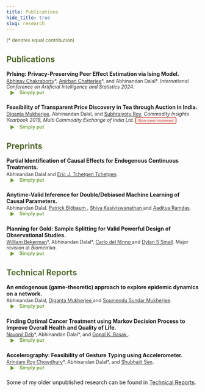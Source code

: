 ```yaml
---
title: Publications
hide_title: true
slug: research
---
```


<!-- # Conference Publications
 
<span style="font-size: 0.9em; font-weight: bold;">*[_PrIsing: Privacy-Preserving Peer Effect Estimation via Ising Model._](https://proceedings.mlr.press/v238/chakraborty24a.html)* [<i class="fa-solid fa-book"></i>](https://proceedings.mlr.press/v238/chakraborty24a.html) &nbsp; [<i class="ai ai-arxiv ai"></i>](https://arxiv.org/abs/2401.16596) &nbsp; [<i class="fab fa-github"></i>](https://github.com/anirbanc96/PrIsing)</span>     
<span style="font-size: 0.8em;">[Abhinav Chakraborty](https://abhinavc3.github.io/), Anirban Chatterjee, [Abhinandan Dalal](https://statistics.wharton.upenn.edu/profile/abdalal/). *International Conference on Artificial Intelligence and Statistics 2024*.</span>
 
<style>
  .content-container {
    display: flex;
    align-items: flex-start;
  }
  .text-container {
    flex-grow: 1;
  }

  .side-image {
    margin-top: 5px;
    margin-left: 30px; /* Adjust the space between the image and the text */
    max-width: 40%; /* Adjust the width of the image */
    border-radius: 2%; /* Make the image circular */
    overflow: hidden; /* Hide anything outside of the circle */
  }

  /* Responsive design for smaller screens */
  @media (max-width: 768px) {
    .side-image {
      max-width: 100%;
      margin-left: 0;
      margin-bottom: 20px;
    }

    .content-container {
      flex-direction: column;
    }
  }
</style>

# New aspects # 
-->

<!-- Icons: Academicons (scholarly) + Font Awesome (GitHub only) -->
<link rel="stylesheet" href="https://cdn.jsdelivr.net/gh/jpswalsh/academicons@1/css/academicons.min.css">
<link rel="stylesheet" href="https://cdnjs.cloudflare.com/ajax/libs/font-awesome/6.5.0/css/all.min.css"/>

<style>
  .pub { margin: .9rem 0 1.4rem; }
  .pub .title { font-weight: 600; font-size: 1em; }
  .pub .meta { font-size: .9em; opacity: .9; margin-top: .15rem; }

  :root {
         --olive-color: rgb(102, 153, 51); /* Define a CSS variable for the olive color */
     }
  .olive-word {
     color: var(--olive-color);
   }

  .badge {
  display: inline-block;
  font-size: 0.8em;
  font-weight: 400;                 /* normal, not bold */
  color: #c0392b;                   /* deep red for text */
  background-color: rgba(192, 57, 43, 0.1); /* faint reddish background */
  padding: 0.15em 0.6em;
  border: 2px solid #c0392b;        /* solid fat red border */
  border-radius: 0.5em;             /* rounded rectangle */
  vertical-align: middle;
  }

 
/*   details.simple { margin: .3rem 0 0 .1rem; }
  details.simple > summary {
    cursor: pointer; list-style: none; display: inline-flex; align-items: center; gap: .4rem; font-weight: 600;
  }
  details.simple > summary::before {
    content: "▶"; display: inline-block; transform: translateY(1px); transition: transform .15s;
  }
  details.simple[open] > summary::before { transform: rotate(90deg); }
  details.simple .body {
    font-size: .9rem; line-height: 1.35; color: #444;
    margin: .4rem 0 .2rem 1.4rem; max-width: 68ch;
  } */

 details.simple { display: inline;
    margin-left: .6rem;
    color: var(--olive-color);
}
 details.simple > summary {
    cursor: pointer;
    list-style: none;
    display: inline-flex;
    align-items: center;
    gap: .4rem;
    font-weight: 600;
    font-size: 0.9em;
  }
  details.simple > summary::before {
    content: "▶";
    display: inline-block;
    transform: translateY(1px);
    transition: transform .15s;
  }
  details.simple[open] > summary::before { transform: rotate(90deg); }
  details.simple .body {
    display: block;
    font-size: .9rem;
    line-height: 1.35;
    color: #444;
    margin: .4rem 0 .2rem 1.4rem;
    max-width: 68ch;
  }

 /* Responsive design for smaller screens */
  @media (max-width: 768px) {
    .side-image {
      max-width: 100%;
      margin-left: 0;
      margin-bottom: 20px;
    }

    .content-container {
      flex-direction: column;
    }
  }
 
</style>


<span style = "color: #556B2F; font-size: 0.9em; "> (* denotes equal contribution) </span>

<h2 style="color: #556B2F;">Publications</h2>

<div class="pub">
  <div class="title">
    <span style="font-weight: bold;">
      <strong> PrIsing: Privacy-Preserving Peer Effect Estimation via Ising Model. </strong>
      <a href="https://proceedings.mlr.press/v238/chakraborty24a.html" aria-label="Proceedings of Machine Learning Research">
        <i class="fa-solid fa-book"></i>
      </a>
      <a href="https://arxiv.org/abs/2401.16596" aria-label="arXiv">
         <i class="ai ai-arxiv ai"></i>
      </a>
<!--       <a href="https://github.com/anirbanc96/ECMMD-CondTwoSamp" aria-label="GitHub repository">
        <i class="fab fa-github"></i>
      </a> -->
    </span>
  </div>
  <div class="meta">
   <a href = "https://abhinavc3.github.io/">Abhinav Chakraborty</a>*, 
   <a href = "https://anirbanc96.github.io/main/">Anirban Chatterjee</a>*, and
   Abhinandan Dalal*. 
   <em> International Conference on Artificial Intelligence and Statistics 2024. </em>
   </div>
  <details class="simple">
    <summary><i class="ai ai-open-access ai"></i> Simply put </summary>
    <div class="body">Add your short, friendly summary here.</div>
  </details>
</div>

<div class="pub">
  <div class="title">
    <span style="font-weight: bold;">
      <strong>  Feasibility of Transparent Price Discovery in Tea through Auction in India.  </strong>
      <a href="https://www.mcxindia.com/docs/default-source/about-us/commodity-insights-yearbook/2019/02-emerging-trends/feasibility-of-transparent-price-discovery-in-tea-through-auction-in-india-dr-diganta-mukherjee-mr-abhinandan-dalal-and-mr-subhrajyoty-roy.pdf?sfvrsn=ab5bb390_2">
        <i class="fa-solid fa-book"></i>
      </a>
     </span>
  </div>
  <div class="meta">
   <a href = "https://isi.irins.org/profile/111450">Diganta Mukherjee</a>, 
   Abhinandan Dalal, and 
   <a href = "https://www.statwizard.in/">Subhrajyoty Roy</a>.  
   <em> Commodity Insights Yearbook 2019, Multi Commodity Exchange of India Ltd. </em> 
   <span class="badge">Non-peer reviewed</span>
  </div>
  <details class="simple">
    <summary><i class="ai ai-open-access ai"></i> Simply put </summary>
    <div class="body">Add your short, friendly summary here.</div>
  </details>
</div>



<h2 style="color: #556B2F;">Preprints</h2>

<div class="pub">
  <div class="title">
    <span style="font-weight: bold;">
      <strong> Partial Identification of Causal Effects for Endogenous Continuous Treatments. </strong>
      <a href="https://arxiv.org/abs/2508.13946" aria-label="arXiv">
        <i class="ai ai-arxiv ai"></i>
      </a>
<!--       <a href="https://github.com/anirbanc96/ECMMD-CondTwoSamp" aria-label="GitHub repository">
        <i class="fab fa-github"></i>
      </a> -->
    </span>
  </div>
  <div class="meta">Abhinandan Dalal and <a href = "https://statistics.wharton.upenn.edu/profile/ett/">Eric J. Tchetgen Tchetgen</a>. </div>
  <details class="simple">
    <summary><i class="ai ai-open-access ai"></i> Simply put </summary>
    <div class="body">Add your short, friendly summary here.</div>
  </details>
</div>

<div class="pub">
  <div class="title">
    <span style="font-weight: bold;">
      <strong> Anytime-Valid Inference for Double/Debiased Machine Learning of Causal Parameters. </strong>
      <a href="https://arxiv.org/abs/2408.09598" aria-label="arXiv">
        <i class="ai ai-arxiv ai"></i>
      </a>
<!--       <a href="https://github.com/anirbanc96/ECMMD-CondTwoSamp" aria-label="GitHub repository">
        <i class="fab fa-github"></i>
      </a> -->
    </span>
  </div>
  <div class="meta">Abhinandan Dalal, 
   <a href = "https://www.amazon.science/author/patrick-bloebaum">Patrick Bl&ouml;baum </a>, <a href = "https://www.shivakasiviswanathan.com/">Shiva Kasiviswanathan </a> and 
   <a href = "https://www.stat.cmu.edu/~aramdas/">Aaditya Ramdas</a>. </div>
  <details class="simple">
    <summary><i class="ai ai-open-access ai"></i> Simply put </summary>
    <div class="body">Add your short, friendly summary here.</div>
  </details>
</div>

<div class="pub">
  <div class="title">
    <span style="font-weight: bold;">
      <strong>  Planning for Gold: Sample Splitting for Valid Powerful Design of Observational Studies.  </strong>
      <a href="https://arxiv.org/abs/2406.00866" aria-label="arXiv">
        <i class="ai ai-arxiv ai"></i>
      </a>
<!--       <a href="https://github.com/anirbanc96/ECMMD-CondTwoSamp" aria-label="GitHub repository">
        <i class="fab fa-github"></i>
      </a> -->
    </span>
  </div>
  <div class="meta">
   <a href = "https://willbekerman.github.io/research/">William Bekerman</a>*, 
   Abhinandan Dalal*,
   <a href = "https://blogs.worldbank.org/en/team/c/carlo-del-ninno">Carlo del Ninno </a> and 
   <a href = "https://statistics.wharton.upenn.edu/profile/dsmall/">Dylan S Small</a>.  
   Major revision at <em>Biometrika</em>.
  </div>
  <details class="simple">
    <summary><i class="ai ai-open-access ai"></i> Simply put </summary>
    <div class="body">Add your short, friendly summary here.</div>
  </details>
</div>

<h2 style="color: #556B2F;">Technical Reports</h2>

<div class="pub">
  <div class="title">
    <span style="font-weight: bold;">
      <strong>  An endogenous (game-theoretic) approach to explore epidemic dynamics on a network.  </strong>
      <a href="https://drive.google.com/file/d/1e69HklrFemK6LzB8KZ_QViD9XuksI7Df/view">
        <i class="fab fa-google-drive"></i>
      </a>
<!--       <a href="https://github.com/anirbanc96/ECMMD-CondTwoSamp" aria-label="GitHub repository">
        <i class="fab fa-github"></i>
      </a> -->
    </span>
  </div>
  <div class="meta">
   Abhinandan Dalal,
   <a href = "https://isi.irins.org/profile/111450">Diganta Mukherjee </a> and 
   <a href = "https://soumendu041.gitlab.io/">Soumendu Sundar Mukherjee</a>.  
  </div>
  <details class="simple">
    <summary><i class="ai ai-open-access ai"></i> Simply put </summary>
    <div class="body">Add your short, friendly summary here.</div>
  </details>
</div>

<div class="pub">
  <div class="title">
    <span style="font-weight: bold;">
      <strong>  Finding Optimal Cancer Treatment using Markov Decision Process to Improve Overall Health and Quality of Life.   </strong>
      <a href="https://arxiv.org/abs/2011.13960" aria-label="arXiv">
        <i class="ai ai-arxiv ai"></i>
      </a>
<!--       <a href="https://github.com/anirbanc96/ECMMD-CondTwoSamp" aria-label="GitHub repository">
        <i class="fab fa-github"></i>
      </a> -->
    </span>
  </div>
  <div class="meta">
   <a href = "https://www.linkedin.com/in/navonil-deb-06939b1b4/">Navonil Deb</a>*, 
   Abhinandan Dalal*, and 
   <a href = "https://isi.irins.org/profile/111458">Gopal K. Basak </a>.  
  </div>
  <details class="simple">
    <summary><i class="ai ai-open-access ai"></i> Simply put </summary>
    <div class="body">Add your short, friendly summary here.</div>
  </details>
</div>

<div class="pub">
  <div class="title">
    <span style="font-weight: bold;">
      <strong>  Accelerography: Feasibility of Gesture Typing using Accelerometer.   </strong>
      <a href="https://arxiv.org/abs/2003.14310" aria-label="arXiv">
        <i class="ai ai-arxiv ai"></i>
      </a>
<!--       <a href="https://github.com/anirbanc96/ECMMD-CondTwoSamp" aria-label="GitHub repository">
        <i class="fab fa-github"></i>
      </a> -->
    </span>
  </div>
  <div class="meta">
   <a href = "https://ieor.columbia.edu/content/arindam-roy-chowdhury">Arindam Roy Chowdhury</a>*, 
   Abhinandan Dalal*, and 
   <a href = "https://statistics.sciences.ncsu.edu/people/ssen8/">Shubhajit Sen</a>.  
  </div>
  <details class="simple">
    <summary><i class="ai ai-open-access ai"></i> Simply put </summary>
    <div class="body">Add your short, friendly summary here.</div>
  </details>
</div>

<p style="font-size:1em;">
  Some of my older unpublished research can be found in
  <a href="/reports/">Technical Reports</a>.
</p>



